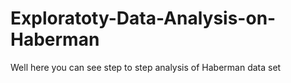 # Exploratoty-Data-Analysis-on-Haberman
Well here you can see step to step analysis of Haberman data set
